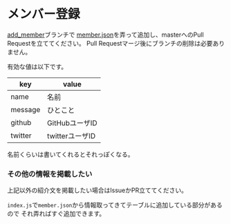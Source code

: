 メンバー登録
========
[add_member](https://github.com/PMOB/PMOB.github.io/tree/add_member)ブランチで
[member.json](member.json)を弄って追加し、masterへのPull Requestを立ててください。
Pull Requestマージ後にブランチの削除は必要ありません。

有効な値は以下です。

| key     | value  |
|---------|--------|
| name    | 名前 |
| message | ひとこと |
| github  | GitHubユーザID |
| twitter | twitterユーザID |

名前くらいは書いてくれるとそれっぽくなる。

### その他の情報を掲載したい
上記以外の紹介文を掲載したい場合はIssueかPR立ててください。

`index.js`で`member.json`から情報取ってきてテーブルに追加している部分があるので
それ弄ればすぐ追加できます。
